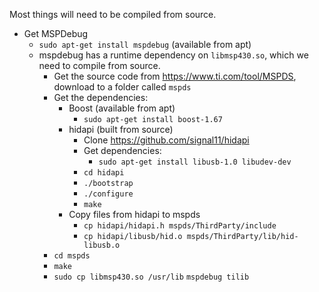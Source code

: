 Most things will need to be compiled from source.

- Get MSPDebug
  - `sudo apt-get install mspdebug` (available from apt)
  - mspdebug has a runtime dependency on `libmsp430.so`, which we need to compile from source.
      - Get the source code from https://www.ti.com/tool/MSPDS, download to a folder called `mspds`
      - Get the dependencies:
        - Boost (available from apt)
          - `sudo apt-get install boost-1.67`
        - hidapi (built from source)
          - Clone https://github.com/signal11/hidapi
          - Get dependencies:
            - `sudo apt-get install libusb-1.0 libudev-dev`
          - `cd hidapi`
          - `./bootstrap`
          - `./configure`
          - `make`
        - Copy files from hidapi to mspds
          - `cp hidapi/hidapi.h mspds/ThirdParty/include`
          - `cp hidapi/libusb/hid.o mspds/ThirdParty/lib/hid-libusb.o`
     - `cd mspds`
     - `make`
     - `sudo cp libmsp430.so /usr/lib`
`mspdebug tilib`
